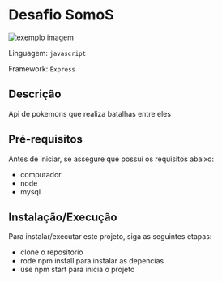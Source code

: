 # Desafio SomoS

<img src="https://burnbook.b-cdn.net/wp-content/uploads/2019/06/N3DS_PokemonSuperMysteryDungeon_MainIllustration_png_jpgcopy.0.0.jpg" alt="exemplo imagem">

Linguagem: `javascript`

Framework: `Express`

## Descrição

Api de pokemons que realiza batalhas entre eles

## Pré-requisitos

Antes de iniciar, se assegure que possui os requisitos abaixo:

- computador
- node
- mysql

## Instalação/Execução

Para instalar/executar este projeto, siga as seguintes etapas:

- clone o repositorio
- rode npm install para instalar as depencias 
- use npm start para inicia o projeto
